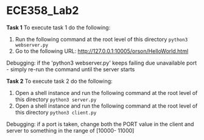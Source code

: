 # ECE358_Lab2

**Task 1**
To execute task 1 do the following: 
1. Run the following command at the root level of this directory `python3 webserver.py`
2. Go to the following URL: http://127.0.0.1:10005/orson/HelloWorld.html

Debugging: if the 'python3 webserver.py' keeps failing due unavailable port - simply re-run the command until the server starts


**Task 2**
To execute task 2 do the following:
1. Open a shell instance and run the following command at the root level of this directory `python3 server.py`
2. Open a shell instance and run the following command at the root level of this directory `python3 client.py`

Debugging: if a port is taken, change both the PORT value in the client and server to something in the range of [10000- 11000]